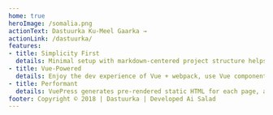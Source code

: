 ```yaml
---
home: true
heroImage: /somalia.png
actionText: Dastuurka Ku-Meel Gaarka →
actionLink: /dastuurka/
features:
- title: Simplicity First
  details: Minimal setup with markdown-centered project structure helps you focus on writing.
- title: Vue-Powered
  details: Enjoy the dev experience of Vue + webpack, use Vue components in markdown, and develop custom themes with Vue.
- title: Performant
  details: VuePress generates pre-rendered static HTML for each page, and runs as an SPA once a page is loaded.
footer: Copyright © 2018 | Dastuurka | Developed Ai Salad
---
```

